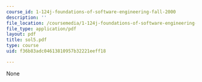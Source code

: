 ```yaml
---
course_id: 1-124j-foundations-of-software-engineering-fall-2000
description: ''
file_location: /coursemedia/1-124j-foundations-of-software-engineering-fall-2000/f36b83adc04613810957b32221eeff18_sol5.pdf
file_type: application/pdf
layout: pdf
title: sol5.pdf
type: course
uid: f36b83adc04613810957b32221eeff18

---
```

None